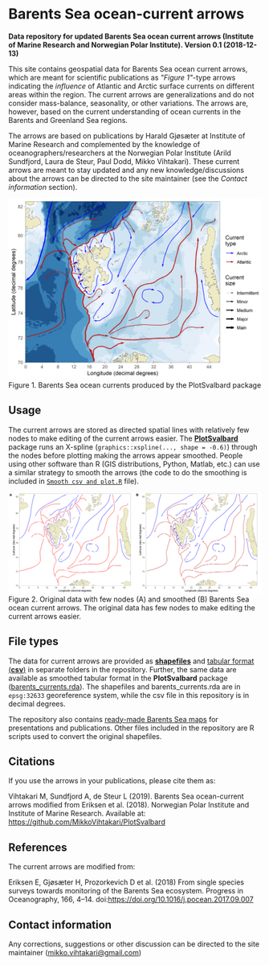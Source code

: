 Barents Sea ocean-current arrows
======
**Data repository for updated Barents Sea ocean current arrows (Institute of Marine Research and Norwegian Polar Institute). Version 0.1 (2018-12-13)**

This site contains geospatial data for Barents Sea ocean current arrows, which are meant for scientific publications as *"Figure 1"*-type arrows indicating the *influence* of Atlantic and Arctic surface currents on different areas within the region. The current arrows are generalizations and do not consider mass-balance, seasonality, or other variations. The arrows are, however, based on the current understanding of ocean currents in the Barents and Greenland Sea regions.

The arrows are based on publications by Harald Gjøsæter at Institute of Marine Research and complemented by the knowledge of oceanographers/researchers at the Norwegian Polar Institute (Arild Sundfjord, Laura de Steur, Paul Dodd, Mikko Vihtakari). These current arrows are meant to stay updated and any new knowledge/discussions about the arrows can be directed to the site maintainer (see the *Contact information* section).

![Figure 1. Barents Sea ocean currents produced by the PlotSvalbard package](README_files/figure-html/unnamed-chunk-1-1.png)
Figure 1. Barents Sea ocean currents produced by the PlotSvalbard package

## Usage

The current arrows are stored as directed spatial lines with relatively few nodes to make editing of the current arrows easier. The [**PlotSvalbard**](https://github.com/MikkoVihtakari/PlotSvalbard) package runs an X-spline (`graphics::xspline(..., shape = -0.6)`) through the nodes before plotting making the arrows appear smoothed. People using other software than R (GIS distributions, Python, Matlab, etc.) can use a similar strategy to smooth the arrows (the code to do the smoothing is included in [`Smooth csv and plot.R`](https://github.com/MikkoVihtakari/Barents-Sea-currents/blob/master/Smooth%20csv%20and%20plot.R) file). 

![Figure 2. Original data with few nodes (A) and smoothed (B) Barents Sea ocean current arrows. The original data has few nodes to make editing the current arrows easier.](README_files/figure-html/unnamed-chunk-2-1.png)
Figure 2. Original data with few nodes (A) and smoothed (B) Barents Sea ocean current arrows. The original data has few nodes to make editing the current arrows easier.

## File types

The data for current arrows are provided as [**shapefiles**](https://github.com/MikkoVihtakari/Barents-Sea-currents/tree/master/shapefiles) and [tabular format (**csv**)](https://github.com/MikkoVihtakari/Barents-Sea-currents/tree/master/tabular) in separate folders in the repository. Further, the same data are available as smoothed tabular format in the **PlotSvalbard** package ([barents_currents.rda](https://github.com/MikkoVihtakari/PlotSvalbard/blob/master/data/barents_currents.rda)). The shapefiles and barents_currents.rda are in `epsg:32633` georeference system, while the csv file in this repository is in decimal degrees. 

The repository also contains [ready-made Barents Sea maps](https://github.com/MikkoVihtakari/Barents-Sea-currents/tree/master/figure_files) for presentations and publications. Other files included in the repository are R scripts used to convert the original shapefiles. 

## Citations

If you use the arrows in your publications, please cite them as:

Vihtakari M, Sundfjord A, de Steur L (2019). Barents Sea ocean-current arrows modified from Eriksen et al. (2018). Norwegian Polar Institute and Institute of Marine Research. Available at: https://github.com/MikkoVihtakari/PlotSvalbard

## References

The current arrows are modified from:

Eriksen E, Gjøsæter H, Prozorkevich D et al. (2018) From single species surveys towards monitoring of the Barents Sea ecosystem. Progress in Oceanography, 166, 4–14. doi:https://doi.org/10.1016/j.pocean.2017.09.007

## Contact information

Any corrections, suggestions or other discussion can be directed to the site maintainer (mikko.vihtakari@gmail.com)

